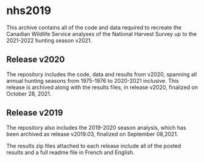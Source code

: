 # nhs2019

This archive contains all of the code and data required to recreate the Canadian Wildlife Service analyses of the National Harvest Survey up to the 2021-2022 hunting season v2021.

## Release v2020
The repository includes the code, data and results from v2020, spanning all annual hunting seasons from 1975-1976 to 2020-2021 inclusive. This release is archived along with the results files, in release v2020, finalized on October 28, 2021.

## Release v2019
The repository also includes the 2019-2020 season analysis, which has been archived as release v2019.03, finalized on September 08,2021.

The results zip files attached to each release include all of the posted results and a full readme file in French and English.


